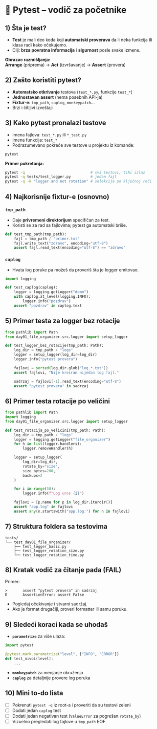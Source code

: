 # 🧪 Pytest – vodič za početnike

## 1) Šta je test?

- **Test** je mali deo koda koji **automatski proverava** da li neka funkcija ili klasa radi kako očekujemo.
- Cilj: **brza povratna informacija** i **sigurnost** posle svake izmene.

**Obrazac razmišljanja:**  
**Arrange** (priprema) → **Act** (izvršavanje) → **Assert** (provera)

## 2) Zašto koristiti pytest?

- **Automatsko otkrivanje** testova (`test_*.py`, funkcije `test_*`)
- **Jednostavan assert** (nema posebnih API-ja)
- **Fixtur-e**: `tmp_path`, `caplog`, `monkeypatch`…
- Brzi i čitljivi izveštaji

## 3) Kako pytest pronalazi testove

- Imena fajlova: `test_*.py` ili `*_test.py`
- Imena funkcija: `test_*`
- Podrazumevano pokreće sve testove u projektu iz komande:

```bash
pytest
```

**Primer pokretanja:**

```bash
pytest -q                              # svi testovi, tihi izlaz
pytest -q tests/test_logger.py         # jedan fajl
pytest -q -k "logger and not rotation" # selekcija po ključnoj reči
```

## 4) Najkorisnije fixtur-e (osnovno)

### `tmp_path`

- Daje **privremeni direktorijum** specifičan za test.
- Koristi se za rad sa fajlovima; pytest ga automatski briše.

```python
def test_tmp_path(tmp_path):
    fajl = tmp_path / "primer.txt"
    fajl.write_text("zdravo", encoding="utf-8")
    assert fajl.read_text(encoding="utf-8") == "zdravo"
```

### `caplog`

- Hvata log poruke pa možeš da proveriš šta je logger emitovao.

```python
import logging

def test_caplog(caplog):
    logger = logging.getLogger("demo")
    with caplog.at_level(logging.INFO):
        logger.info("pozdrav")
    assert "pozdrav" in caplog.text
```

## 5) Primer testa za logger bez rotacije

```python
from pathlib import Path
from day01_file_organizer.src.logger import setup_logger

def test_logger_bez_rotacije(tmp_path: Path):
    log_dir = tmp_path / "logs"
    logger = setup_logger(log_dir=log_dir)
    logger.info("pytest provera")

    fajlovi = sorted(log_dir.glob("log_*.txt"))
    assert fajlovi, "Nije kreiran nijedan log fajl."

    sadrzaj = fajlovi[-1].read_text(encoding="utf-8")
    assert "pytest provera" in sadrzaj
```

## 6) Primer testa rotacije po veličini

```python
from pathlib import Path
import logging
from day01_file_organizer.src.logger import setup_logger

def test_rotacija_po_velicini(tmp_path: Path):
    log_dir = tmp_path / "logs"
    logger = logging.getLogger("file_organizer")
    for h in list(logger.handlers):
        logger.removeHandler(h)

    logger = setup_logger(
        log_dir=log_dir,
        rotate_by="size",
        size_bytes=200,
        backups=2
    )

    for i in range(50):
        logger.info(f"Log unos {i}")

    fajlovi = [p.name for p in log_dir.iterdir()]
    assert "app.log" in fajlovi
    assert any(n.startswith("app.log.") for n in fajlovi)
```

## 7) Struktura foldera sa testovima

```
tests/
└── test_day01_file_organizer/
    ├── test_logger_basic.py
    ├── test_logger_rotation_size.py
    └── test_logger_rotation_time.py
```

## 8) Kratak vodič za čitanje pada (FAIL)

Primer:

```
>       assert "pytest provera" in sadrzaj
E       AssertionError: assert False
```

- Pogledaj očekivanje i stvarni sadržaj.
- Ako je format drugačiji, proveri formatter ili samu poruku.

## 9) Sledeći koraci kada se uhodaš

- **`parametrize`** za više ulaza:

```python
import pytest

@pytest.mark.parametrize("level", ["INFO", "ERROR"])
def test_nivoi(level):
    ...
```

- **`monkeypatch`** za menjanje okruženja
- **`caplog`** za detaljnije provere log poruka

## 10) Mini to-do lista

- [ ] Pokrenuti `pytest -q` iz root-a i proveriti da su testovi zeleni
- [ ] Dodati jedan `caplog` test
- [ ] Dodati jedan negativan test (`ValueError` za pogrešan `rotate_by`)
- [ ] Vizuelno pregledati log fajlove u `tmp_path`
      EOF
